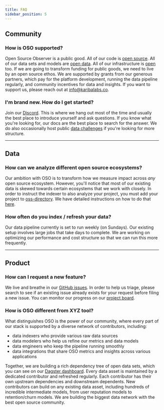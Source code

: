 ```yaml
---
title: FAQ
sidebar_position: 5
---
```


## Community

### How is OSO supported?

Open Source Observer is a public good.
All of our code is [open source](https://github.com/opensource-observer/oso/).
All of our data sets and models are [open data](../integrate/overview/index.mdx).
All of our infrastructure is [open](https://dagster.opensource.observer/locations) too.
If we are going to transform funding for public goods,
we need to live by an open source ethos.
We are supported by grants from our generous partners, which pay for
the platform development, running the data pipeline regularly,
and community incentives for data and insights.
If you want to support us, please reach out at
[info@karibalabs.co](mailto:info@karibalabs.co).

### I'm brand new. How do I get started?

Join our [Discord](https://www.opensource.observer/discord).
This is where we hang out most of the time and usually the best place
to introduce yourself and ask questions.
If you know what you're looking for, our docs are the best place
to search for the answer.
We do also occasionally host public
[data challenges](../contribute-models/challenges/index.md)
if you're looking for more structure.

---

## Data

### How can we analyze different open source ecosystems?

Our ambition with OSO is to transform how we measure impact
across _any_ open source ecosystem.
However, you'll notice that most of our existing data
is skewed towards certain ecosystems that we work with closely.
In order to instruct the indexer to also analyze your project,
you must add your project to
[oss-directory](https://github.com/opensource-observer/oss-directory/).
We have detailed instructions on how to do that
[here](../projects).

### How often do you index / refresh your data?

Our data pipeline currently is set to run weekly (on Sundays).
Our existing setup involves large jobs that take days to complete.
We are working on optimizing our performance and cost structure
so that we can run this more frequently.

---

## Product

### How can I request a new feature?

We live and breathe in our
[GitHub issues](https://github.com/opensource-observer/oso/issues/).
In order to help us triage, please search to see if an existing issue
already exists for your request before filing a new issue.
You can monitor our progress on our
[project board](https://github.com/orgs/opensource-observer/projects/3/views/10).

### How is OSO different from XYZ tool?

What distinguishes OSO is the power of our community,
where every part of our stack is supported by a diverse network of contributors, including:

- data indexers who provide various raw data sources
- data modelers who help us refine our metrics and data models
- data engineers who keep the pipeline running smoothly
- data integrations that share OSO metrics and insights across various applications

Together, we are building a rich dependency tree of open data sets,
which you can see on our
[Dagster dashboard](https://dagster.opensource.observer/assets).
Every data asset is maintained by a dedicated contributor and refreshed regularly.
Each contributor has their own upstream dependencies and downstream dependents.
New contributors can build on any existing data asset, including hundreds
of incredible intermediate models, from user reputation models to retention/churn models.
We are building the biggest data network with the best open source community.

